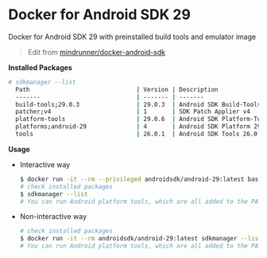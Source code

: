 # Docker for Android SDK 29

Docker for Android SDK 29 with preinstalled build tools and emulator image

> Edit from [mindrunner/docker-android-sdk](https://github.com/mindrunner/docker-android-sdk)

**Installed Packages**
```bash
# sdkmanager --list
  Path                              | Version | Description                       | Location
  -------                           | ------- | -------                           | -------
  build-tools;29.0.3                | 29.0.3  | Android SDK Build-Tools 29.0.3    | build-tools/29.0.3/
  patcher;v4                        | 1       | SDK Patch Applier v4              | patcher/v4/
  platform-tools                    | 29.0.6  | Android SDK Platform-Tools        | platform-tools/
  platforms;android-29              | 4       | Android SDK Platform 29           | platforms/android-29/
  tools                             | 26.0.1  | Android SDK Tools 26.0.1          | tools/
```

**Usage**

- Interactive way
  ```bash
  $ docker run -it --rm --privileged androidsdk/android-29:latest bash
  # check installed packages
  $ sdkmanager --list
  # You can run Android platform tools, which are all added to the PATH environment variable
  ```

- Non-interactive way
  ```bash
  # check installed packages
  $ docker run -it --rm androidsdk/android-29:latest sdkmanager --list
  # You can run Android platform tools, which are all added to the PATH environment variable
  ```